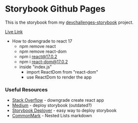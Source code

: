 # Storybook Github Pages

This is the storybook from my [devchallenges-storybook](https://github.com/jdegand/devchallenges-storybook) project.

[Live Link](https://jdegand.github.io/storybook-gh-pages)

* How to downgrade to react 17
    * npm remove react
    * npm remove react-dom
    * npm i react@17.0.2
    * npm i react-dom@17.0.2
    * inside "index.js"
        * import ReactDom from "react-dom"
        * use ReactDom to render the app


### Useful Resources

- [Stack Overflow](https://stackoverflow.com/questions/46566830/how-to-use-create-react-app-with-an-older-react-version/71908461#71908461) - downgrade create react app
- [Medium](https://medium.com/swlh/how-to-deploy-storybook-to-github-pages-4894097d49ab) - deploy storybook (outdated?)
- [Storybook Deployer](https://github.com/storybookjs/storybook-deployer) - easy way to deploy storybook
- [CommonMark](https://commonmark.org/help/tutorial/10-nestedLists.html) - Nested Lists markdown 
